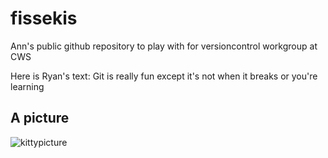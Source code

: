 # fissekis
Ann's public github repository to play with for versioncontrol workgroup at CWS

Here is Ryan's text: Git is really fun except it's not when it breaks or you're learning

## A picture
![kittypicture](https://assets-cdn.github.com/images/modules/open_graph/github-octocat.png)
